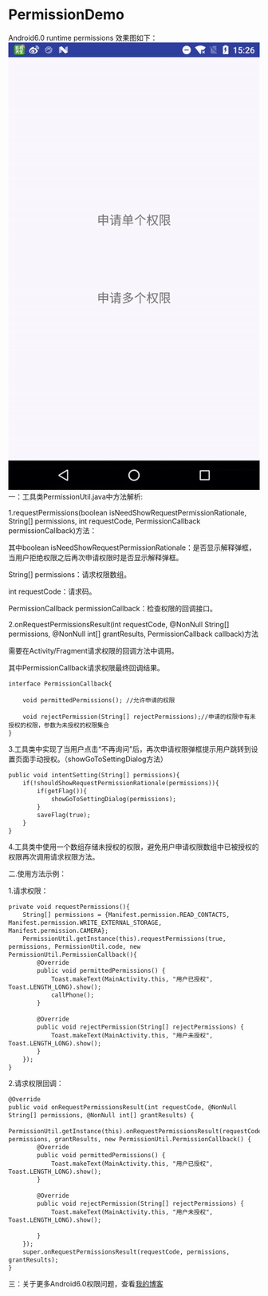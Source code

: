 # PermissionDemo
Android6.0 runtime permissions
效果图如下：
![image](https://github.com/lweiandroid/PermissionDemo/blob/master/gif/permission_demo.gif)  
一：工具类PermissionUtil.java中方法解析: 


1.requestPermissions(boolean isNeedShowRequestPermissionRationale, String[] permissions, int requestCode, PermissionCallback permissionCallback)方法： 


其中boolean isNeedShowRequestPermissionRationale：是否显示解释弹框，当用户拒绝权限之后再次申请权限时是否显示解释弹框。  

String[] permissions：请求权限数组。 

int requestCode：请求码。

PermissionCallback permissionCallback：检查权限的回调接口。

2.onRequestPermissionsResult(int requestCode, @NonNull String[] permissions, @NonNull int[] grantResults, PermissionCallback callback)方法 

需要在Activity/Fragment请求权限的回调方法中调用。

其中PermissionCallback请求权限最终回调结果。

    interface PermissionCallback{

        void permittedPermissions(); //允许申请的权限
        
        void rejectPermission(String[] rejectPermissions);//申请的权限中有未授权的权限，参数为未授权的权限集合
    }
    
3.工具类中实现了当用户点击“不再询问”后，再次申请权限弹框提示用户跳转到设置页面手动授权。（showGoToSettingDialog方法）

    public void intentSetting(String[] permissions){
        if(!shouldShowRequestPermissionRationale(permissions)){
            if(getFlag()){
                showGoToSettingDialog(permissions);
            }
            saveFlag(true);
        }
    }

4.工具类中使用一个数组存储未授权的权限，避免用户申请权限数组中已被授权的权限再次调用请求权限方法。

二.使用方法示例：

1.请求权限：

    private void requestPermissions(){ 
        String[] permissions = {Manifest.permission.READ_CONTACTS, Manifest.permission.WRITE_EXTERNAL_STORAGE, Manifest.permission.CAMERA};
        PermissionUtil.getInstance(this).requestPermissions(true, permissions, PermissionUtil.code, new PermissionUtil.PermissionCallback(){
            @Override
            public void permittedPermissions() {
                Toast.makeText(MainActivity.this, "用户已授权", Toast.LENGTH_LONG).show();
                callPhone();
            }

            @Override
            public void rejectPermission(String[] rejectPermissions) {
                Toast.makeText(MainActivity.this, "用户未授权", Toast.LENGTH_LONG).show();
            }
        });
    }
    
2.请求权限回调：

    @Override
    public void onRequestPermissionsResult(int requestCode, @NonNull String[] permissions, @NonNull int[] grantResults) {
        PermissionUtil.getInstance(this).onRequestPermissionsResult(requestCode, permissions, grantResults, new PermissionUtil.PermissionCallback() {
            @Override
            public void permittedPermissions() {
                Toast.makeText(MainActivity.this, "用户已授权", Toast.LENGTH_LONG).show();
            }

            @Override
            public void rejectPermission(String[] rejectPermissions) {
                Toast.makeText(MainActivity.this, "用户未授权", Toast.LENGTH_LONG).show();

            }
        });
        super.onRequestPermissionsResult(requestCode, permissions, grantResults);
    }
    
三：关于更多Android6.0权限问题，查看[我的博客](http://blog.csdn.net/liuwei187/article/details/73505363)
    
